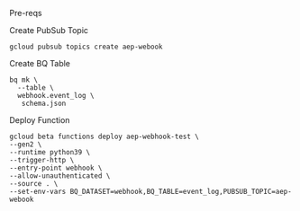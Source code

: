 Pre-reqs

Create PubSub Topic
```
gcloud pubsub topics create aep-webook
```

Create BQ Table
```
bq mk \
  --table \
  webhook.event_log \
   schema.json
```

Deploy Function

```
gcloud beta functions deploy aep-webhook-test \
--gen2 \
--runtime python39 \
--trigger-http \
--entry-point webhook \
--allow-unauthenticated \
--source . \
--set-env-vars BQ_DATASET=webhook,BQ_TABLE=event_log,PUBSUB_TOPIC=aep-webook
```